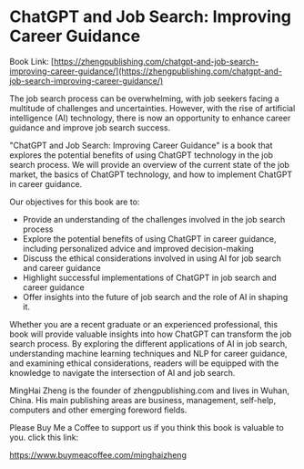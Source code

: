 # ChatGPT and Job Search: Improving Career Guidance

Book Link: [https://zhengpublishing.com/chatgpt-and-job-search-improving-career-guidance/](https://zhengpublishing.com/chatgpt-and-job-search-improving-career-guidance/)

The job search process can be overwhelming, with job seekers facing a multitude of challenges and uncertainties. However, with the rise of artificial intelligence (AI) technology, there is now an opportunity to enhance career guidance and improve job search success.

"ChatGPT and Job Search: Improving Career Guidance" is a book that explores the potential benefits of using ChatGPT technology in the job search process. We will provide an overview of the current state of the job market, the basics of ChatGPT technology, and how to implement ChatGPT in career guidance.

Our objectives for this book are to:

* Provide an understanding of the challenges involved in the job search process
* Explore the potential benefits of using ChatGPT in career guidance, including personalized advice and improved decision-making
* Discuss the ethical considerations involved in using AI for job search and career guidance
* Highlight successful implementations of ChatGPT in job search and career guidance
* Offer insights into the future of job search and the role of AI in shaping it.

Whether you are a recent graduate or an experienced professional, this book will provide valuable insights into how ChatGPT can transform the job search process. By exploring the different applications of AI in job search, understanding machine learning techniques and NLP for career guidance, and examining ethical considerations, readers will be equipped with the knowledge to navigate the intersection of AI and job search.

MingHai Zheng is the founder of zhengpublishing.com and lives in Wuhan, China. His main publishing areas are business, management, self-help, computers and other emerging foreword fields.

Please Buy Me a Coffee to support us if you think this book is valuable to you. click this link:

https://www.buymeacoffee.com/minghaizheng
